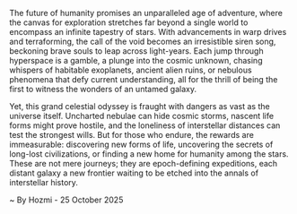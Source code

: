 
The future of humanity promises an unparalleled age of adventure, where the canvas for exploration stretches far beyond a single world to encompass an infinite tapestry of stars. With advancements in warp drives and terraforming, the call of the void becomes an irresistible siren song, beckoning brave souls to leap across light-years. Each jump through hyperspace is a gamble, a plunge into the cosmic unknown, chasing whispers of habitable exoplanets, ancient alien ruins, or nebulous phenomena that defy current understanding, all for the thrill of being the first to witness the wonders of an untamed galaxy.

Yet, this grand celestial odyssey is fraught with dangers as vast as the universe itself. Uncharted nebulae can hide cosmic storms, nascent life forms might prove hostile, and the loneliness of interstellar distances can test the strongest wills. But for those who endure, the rewards are immeasurable: discovering new forms of life, uncovering the secrets of long-lost civilizations, or finding a new home for humanity among the stars. These are not mere journeys; they are epoch-defining expeditions, each distant galaxy a new frontier waiting to be etched into the annals of interstellar history.

~ By Hozmi - 25 October 2025
